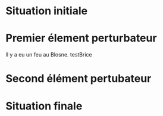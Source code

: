 # Situation initiale

# Premier élement perturbateur
Il y a eu un feu au Blosne.
testBrice
# Second élément pertubateur

# Situation finale
